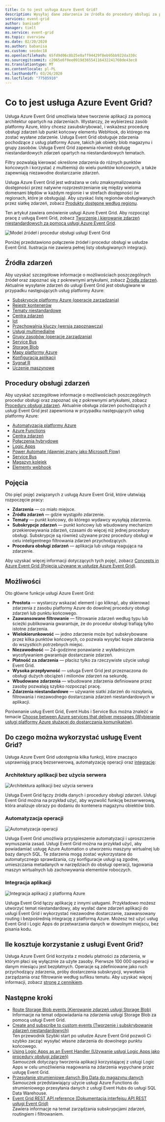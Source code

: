 ```yaml
---
title: Co to jest usługa Azure Event Grid?
description: Wysyłaj dane zdarzenia ze źródła do procedury obsługi za pomocą usługi Azure Event Grid. Twórz aplikacje oparte na zdarzeniach i integruj z usługami platformy Azure.
services: event-grid
author: banisadr
manager: timlt
ms.service: event-grid
ms.topic: overview
ms.date: 02/20/2020
ms.author: babanisa
ms.custom: seodec18
ms.openlocfilehash: 65fd9d06c8b25e0aff94429f8eb95bb922da330c
ms.sourcegitcommit: c2065e6f0ee0919d36554116432241760de43ec8
ms.translationtype: MT
ms.contentlocale: pl-PL
ms.lasthandoff: 03/26/2020
ms.locfileid: "77505910"
---
```

# <a name="what-is-azure-event-grid"></a>Co to jest usługa Azure Event Grid?

Usługa Azure Event Grid umożliwia łatwe tworzenie aplikacji za pomocą architektur opartych na zdarzeniach. Wystarczy, że wybierzesz zasób platformy Azure, który chcesz zasubskrybować, i wskażesz procedurę obsługi zdarzeń lub punkt końcowy elementu WebHook, do którego ma zostać wysłane zdarzenie. Usługa Event Grid obsługuje zdarzenia pochodzące z usług platformy Azure, takich jak obiekty blob magazynu i grupy zasobów. Usługa Event Grid zapewnia również obsługę niestandardowych zdarzeń opartych na niestandardowych tematach. 

Filtry pozwalają kierować określone zdarzenia do różnych punktów końcowych i korzystać z multiemisji do wielu punktów końcowych, a także zapewniają niezawodne dostarczanie zdarzeń.

Usługa Azure Event Grid jest wdrażana w celu zmaksymalizowania dostępności przez natywne rozprzestrzenianie się między wieloma domenami błędów w każdym regionie i w strefach dostępności (w regionach, które je obsługują). Aby uzyskać listę regionów obsługiwanych przez siatkę zdarzeń, zobacz [Produkty dostępne według regionu](https://azure.microsoft.com/global-infrastructure/services/?products=event-grid&regions=all).

Ten artykuł zawiera omówienie usługi Azure Event Grid. Aby rozpocząć pracę z usługą Event Grid, zobacz [Tworzenie i kierowanie zdarzeń niestandardowych za pomocą usługi Azure Event Grid](custom-event-quickstart.md). 

![Model źródeł i procedur obsługi usługi Event Grid](./media/overview/functional-model.png)

Poniżej przedstawiono połączenie źródeł i procedur obsługi w usłudze Event Grid. Ilustracja nie zawiera pełnej listy obsługiwanych integracji.

## <a name="event-sources"></a>Źródła zdarzeń

Aby uzyskać szczegółowe informacje o możliwościach poszczególnych źródeł oraz zapoznać się z pokrewnymi artykułami, zobacz [Źródła zdarzeń](event-sources.md). Aktualnie wysyłanie zdarzeń do usługi Event Grid jest obsługiwane w przypadku następujących usług platformy Azure:

* [Subskrypcje platformy Azure (operacje zarządzania)](event-sources.md#azure-subscriptions)
* [Rejestr kontenerów](event-sources.md#container-registry)
* [Tematy niestandardowe](event-sources.md#custom-topics)
* [Centra zdarzeń](event-sources.md#event-hubs)
* [Iot](event-sources.md#iot-hub)
* [Przechowalnia kluczy (wersja zapoznawcza)](event-sources.md#key-vault-preview)
* [Usługi multimedialne](event-sources.md#media-services)
* [Grupy zasobów (operacje zarządzania)](event-sources.md#resource-groups)
* [Service Bus](event-sources.md#service-bus)
* [Storage Blob](event-sources.md#storage)
* [Mapy platformy Azure](event-sources.md#maps)
* [Konfiguracja aplikacji](event-sources.md#app-configuration)
* [Sygnał R](event-sources.md#azure-signalr)
* [Uczenie maszynowe](event-sources.md#azure-machine-learning)

## <a name="event-handlers"></a>Procedury obsługi zdarzeń

Aby uzyskać szczegółowe informacje o możliwościach poszczególnych procedur obsługi oraz zapoznać się z pokrewnymi artykułami, zobacz [Procedury obsługi zdarzeń](event-handlers.md). Aktualnie obsługa zdarzeń pochodzących z usługi Event Grid jest zapewniona w przypadku następujących usług platformy Azure: 

* [Automatyzacja platformy Azure](event-handlers.md#azure-automation)
* [Azure Functions](event-handlers.md#azure-functions)
* [Centra zdarzeń](event-handlers.md#event-hubs)
* [Połączenia hybrydowe](event-handlers.md#hybrid-connections)
* [Logic Apps](event-handlers.md#logic-apps)
* [Power Automate (dawniej znany jako Microsoft Flow)](https://preview.flow.microsoft.com/connectors/shared_azureeventgrid/azure-event-grid/)
* [Service Bus](event-handlers.md#service-bus)
* [Magazyn kolejek](event-handlers.md#queue-storage)
* [Elementy webhook](event-handlers.md#webhooks)

## <a name="concepts"></a>Pojęcia

Oto pięć pojęć związanych z usługą Azure Event Grid, które ułatwiają rozpoczęcie pracy:

* **Zdarzenia** — co miało miejsce.
* **Źródła zdarzeń** — gdzie wystąpiło zdarzenie.
* **Tematy** — punkt końcowy, do którego wydawcy wysyłają zdarzenia.
* **Subskrypcje zdarzeń** — punkt końcowy lub wbudowany mechanizm przekierowywania zdarzeń, czasami do więcej niż jednej procedury obsługi. Subskrypcje są również używane przez procedury obsługi w celu inteligentnego filtrowania zdarzeń przychodzących.
* **Procedura obsługi zdarzeń** — aplikacja lub usługa reagująca na zdarzenie.

Aby uzyskać więcej informacji dotyczących tych pojęć, zobacz [Concepts in Azure Event Grid (Pojęcia używane w usłudze Azure Event Grid)](concepts.md).

## <a name="capabilities"></a>Możliwości

Oto główne funkcje usługi Azure Event Grid:

* **Prostota** — wystarczy wskazać element i go kliknąć, aby skierować zdarzenia z zasobu platformy Azure do dowolnej procedury obsługi zdarzeń lub punktu końcowego.
* **Zaawansowane filtrowanie** — filtrowanie zdarzeń według typu lub ścieżki publikowania gwarantuje, że do procedur obsługi trafiają tylko istotne zdarzenia.
* **Wielokierunkowość** — jedno zdarzenie może być subskrybowane przez kilka punktów końcowych, co pozwala wysyłać kopie zdarzenia do wszystkich potrzebnych miejsc.
* **Niezawodność** — 24-godzinne ponawianie z wykładniczym wycofywaniem gwarantuje dostarczanie zdarzeń.
* **Płatność za zdarzenia** — płacisz tylko za rzeczywiste użycie usługi Event Grid.
* **Wysoka przepływność** — usługa Event Grid jest przeznaczona do obsługi dużych obciążeń i milionów zdarzeń na sekundę.
* **Wbudowane zdarzenia** — wbudowane zdarzenia definiowane przez zasoby pozwalają szybko rozpocząć pracę.
* **Zdarzenia niestandardowe** — używanie siatki zdarzeń do rozsyłania, filtrowania i niezawodnego dostarczania zdarzeń niestandardowych w aplikacji.

Porównanie usług Event Grid, Event Hubs i Service Bus można znaleźć w temacie [Choose between Azure services that deliver messages (Wybieranie usługi platformy Azure służącej do dostarczania komunikatów)](compare-messaging-services.md).

## <a name="what-can-i-do-with-event-grid"></a>Do czego można wykorzystać usługę Event Grid?

Usługa Azure Event Grid udostępnia kilka funkcji, które znacząco usprawniają pracę bezserwerową, automatyzację operacji oraz [integrację](https://azure.com/integration): 

### <a name="serverless-application-architectures"></a>Architektury aplikacji bez użycia serwera

![Architektura aplikacji bez użycia serwera](./media/overview/serverless_web_app.png)

Usługa Event Grid łączy źródła danych i procedury obsługi zdarzeń. Usługi Event Grid można na przykład użyć, aby wyzwolić funkcję bezserwerową, która analizuje obrazy po dodaniu do kontenera magazynu obiektów blob. 

### <a name="ops-automation"></a>Automatyzacja operacji

![Automatyzacja operacji](./media/overview/Ops_automation.png)

Usługa Event Grid umożliwia przyspieszenie automatyzacji i uproszczenie wymuszania zasad. Usługi Event Grid można na przykład użyć, aby powiadamiać usługę Azure Automation o utworzeniu maszyny wirtualnej lub bazy danych SQL. Te zdarzenia mogą zostać wykorzystane do automatycznego sprawdzania, czy konfiguracje usługi są zgodne, umieszczania metadanych w narzędziach do obsługi operacji, tagowania maszyn wirtualnych lub zachowywania elementów roboczych.

### <a name="application-integration"></a>Integracja aplikacji

![Integracja aplikacji z platformą Azure](./media/overview/app_integration.png)

Usługa Event Grid łączy aplikację z innymi usługami. Przykładowo możesz utworzyć temat niestandardowy, aby wysłać dane zdarzeń aplikacji do usługi Event Grid i wykorzystać niezawodne dostarczanie, zaawansowany routing i bezpośrednią integrację z platformą Azure. Możesz też użyć usług Event Grid i Logic Apps do przetwarzania danych w dowolnym miejscu, bez pisania kodu. 

## <a name="how-much-does-event-grid-cost"></a>Ile kosztuje korzystanie z usługi Event Grid?

Usługa Azure Event Grid korzysta z modelu płatności za zdarzenia, w którym płaci się wyłącznie za użyte zasoby. Pierwsze 100 000 operacji w danym miesiącu jest bezpłatnych. Operacje są zdefiniowane jako ruch przychodzący zdarzenia, próby dostarczenia subskrypcji, wywołania zarządzania oraz filtrowanie według sufiksu tematu. Aby uzyskać więcej informacji, zobacz [stronę z cennikiem](https://azure.microsoft.com/pricing/details/event-grid/).

## <a name="next-steps"></a>Następne kroki

* [Route Storage Blob events (Kierowanie zdarzeń usługi Storage Blob)](../storage/blobs/storage-blob-event-quickstart.md?toc=%2fazure%2fevent-grid%2ftoc.json)  
  Informacje na temat odpowiadania na zdarzenia usługi Storage Blob za pomocą usługi Event Grid.
* [Create and subscribe to custom events (Tworzenie i subskrybowanie zdarzeń niestandardowych)](custom-event-quickstart.md)  
  Ten przewodnik Szybki start po usłudze Azure Event Grid pozwoli Ci szybko zacząć wysyłać własne zdarzenia do dowolnego punktu końcowego.
* [Using Logic Apps as an Event Handler (Używanie usługi Logic Apps jako procedury obsługi zdarzeń)](monitor-virtual-machine-changes-event-grid-logic-app.md)  
  Samouczek dotyczący tworzenia aplikacji korzystającej z usługi Logic Apps w celu umożliwienia reagowania na zdarzenia wypychane przez usługę Event Grid.
* [Przesyłanie strumieniowe danych Big Data do magazynu danych](event-grid-event-hubs-integration.md)  
  Samouczek przedstawiający użycie usługi Azure Functions do strumieniowego przesyłania danych z usługi Event Hubs do usługi SQL Data Warehouse.
* [Event Grid REST API reference (Dokumentacja interfejsu API REST usługi Event Grid)](/rest/api/eventgrid)  
  Zawiera informacje na temat zarządzania subskrypcjami zdarzeń, routingiem i filtrowaniem.
